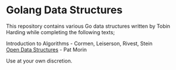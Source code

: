 Golang Data Structures
======================

This repository contains various Go data structures written by Tobin Harding
while completing the following texts;

Introduction to Algorithms - Cormen, Leiserson, Rivest, Stein   
[Open Data Structures](opendatastructures.org) - Pat Morin  

Use at your own discretion.

